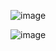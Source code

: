 ![image](https://user-images.githubusercontent.com/101042725/195357584-bee41add-1947-405e-90ce-219a2c689556.png)

![image](https://user-images.githubusercontent.com/101042725/195357697-0a31f66c-7686-4dc7-93d1-bbe476de549a.png)
